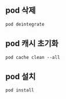 ## pod 삭제

```
pod deintegrate
```

## pod 캐시 초기화

```
pod cache clean --all
```

## pod 설치

```
pod install
```
